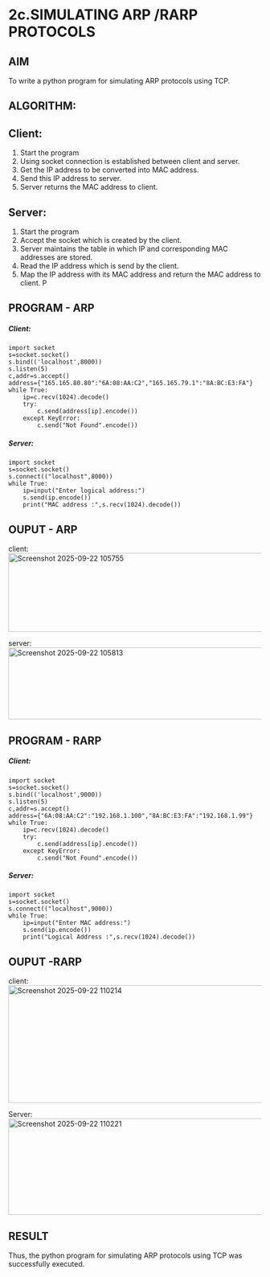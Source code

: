 # 2c.SIMULATING ARP /RARP PROTOCOLS
## AIM
To write a python program for simulating ARP protocols using TCP.
## ALGORITHM:
## Client:
1. Start the program
2. Using socket connection is established between client and server.
3. Get the IP address to be converted into MAC address.
4. Send this IP address to server.
5. Server returns the MAC address to client.
## Server:
1. Start the program
2. Accept the socket which is created by the client.
3. Server maintains the table in which IP and corresponding MAC addresses are
stored.
4. Read the IP address which is send by the client.
5. Map the IP address with its MAC address and return the MAC address to client.
P
## PROGRAM - ARP
##### Client:
```
import socket
s=socket.socket()
s.bind(('localhost',8000))
s.listen(5)
c,addr=s.accept()
address={"165.165.80.80":"6A:08:AA:C2","165.165.79.1":"8A:BC:E3:FA"}
while True:
    ip=c.recv(1024).decode()
    try:
        c.send(address[ip].encode())
    except KeyError:
        c.send("Not Found".encode())
```

##### Server:
```
import socket
s=socket.socket()
s.connect(("localhost",8000))
while True:
    ip=input("Enter logical address:")
    s.send(ip.encode())
    print("MAC address :",s.recv(1024).decode())
```
## OUPUT - ARP

client:
<img width="1135" height="157" alt="Screenshot 2025-09-22 105755" src="https://github.com/user-attachments/assets/2a0e9649-a010-4122-b011-3da3e3065e4e" />

server:
<img width="1062" height="143" alt="Screenshot 2025-09-22 105813" src="https://github.com/user-attachments/assets/1dfcf45f-055f-48ad-9154-bafaeb79cb50" />


## PROGRAM - RARP

##### Client:
```
import socket
s=socket.socket()
s.bind(('localhost',9000))
s.listen(5)
c,addr=s.accept()
address={"6A:08:AA:C2":"192.168.1.100","8A:BC:E3:FA":"192.168.1.99"}
while True:
    ip=c.recv(1024).decode()
    try:
        c.send(address[ip].encode())
    except KeyError:
        c.send("Not Found".encode())
```
##### Server:
```
import socket
s=socket.socket()
s.connect(("localhost",9000))
while True:
    ip=input("Enter MAC address:")
    s.send(ip.encode())
    print("Logical Address :",s.recv(1024).decode())
```

## OUPUT -RARP

client:
<img width="1008" height="234" alt="Screenshot 2025-09-22 110214" src="https://github.com/user-attachments/assets/338e9884-41bf-454c-8c64-82f58226c70d" />

Server:
<img width="768" height="192" alt="Screenshot 2025-09-22 110221" src="https://github.com/user-attachments/assets/5caf4987-8b95-4bc6-b575-31b3b7560189" />



## RESULT
Thus, the python program for simulating ARP protocols using TCP was successfully 
executed.
